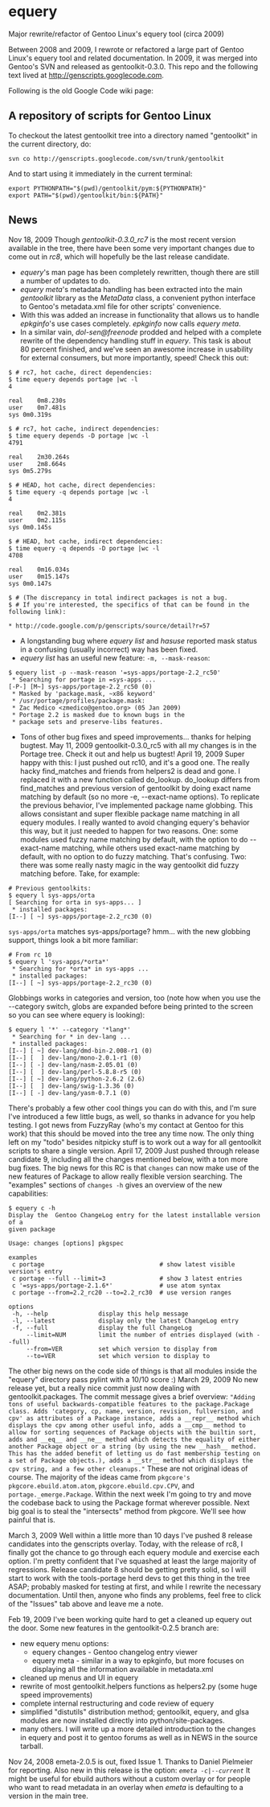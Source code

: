 # equery
Major rewrite/refactor of Gentoo Linux's equery tool (circa 2009)

Between 2008 and 2009, I rewrote or refactored a large part of Gentoo Linux's equery tool and related documentation. In 2009, it was merged into Gentoo's SVN and released as gentoolkit-0.3.0. This repo and the following text lived at http://genscripts.googlecode.com.

Following is the old Google Code wiki page:

A repository of scripts for Gentoo Linux
----------------------------------------

To checkout the latest gentoolkit tree into a directory named "gentoolkit" in the current directory, do:
```
svn co http://genscripts.googlecode.com/svn/trunk/gentoolkit
```
And to start using it immediately in the current terminal:
```
export PYTHONPATH="$(pwd)/gentoolkit/pym:${PYTHONPATH}"
export PATH="$(pwd)/gentoolkit/bin:${PATH}"
```

News
----
 Nov 18, 2009
  Though *gentoolkit-0.3.0_rc7* is the most recent version available in the tree, there have been some very important changes due to come out in *rc8*, which will hopefully be the last release candidate.
  * *equery*'s man page has been completely rewritten, though there are still a number of updates to do.
  * *equery meta*'s metadata handling has been extracted into the main *gentoolkit* library as the *MetaData* class, a convenient python interface to Gentoo's metadata.xml file for other scripts' convenience.
  * With this was added an increase in functionality that allows us to handle *epkginfo*'s use cases completely. *epkginfo* now calls *equery meta*.
  * In a similar vain, _dol-sen@freenode_ prodded and helped with a complete rewrite of the dependency handling stuff in *equery*. This task is about 80 percent finished, and we've seen an awesome increase in usability for external consumers, but more importantly, speed! Check this out:
```
$ # rc7, hot cache, direct dependencies:
$ time equery depends portage |wc -l
4

real	0m8.230s
user	0m7.481s
sys	0m0.319s

$ # rc7, hot cache, indirect dependencies:
$ time equery depends -D portage |wc -l
4791

real	2m30.264s
user	2m8.664s
sys	0m5.279s

$ # HEAD, hot cache, direct dependencies:
$ time equery -q depends portage |wc -l
4

real	0m2.381s
user	0m2.115s
sys	0m0.145s

$ # HEAD, hot cache, indirect dependencies:
$ time equery -q depends -D portage |wc -l
4708

real	0m16.034s
user	0m15.147s
sys	0m0.147s

$ # (The discrepancy in total indirect packages is not a bug.
$ # If you're interested, the specifics of that can be found in the following link):
```
    * http://code.google.com/p/genscripts/source/detail?r=57
  * A longstanding bug where *equery list* and *hasuse* reported mask status in a confusing (usually incorrect) way has been fixed.
  * *equery list* has an useful new feature: `-m, --mask-reason`:
```
$ equery list -p --mask-reason '=sys-apps/portage-2.2_rc50'
 * Searching for portage in =sys-apps ...
[-P-] [M~] sys-apps/portage-2.2_rc50 (0)
 * Masked by 'package.mask, ~x86 keyword'
 * /usr/portage/profiles/package.mask:
 * Zac Medico <zmedico@gentoo.org> (05 Jan 2009)
 * Portage 2.2 is masked due to known bugs in the
 * package sets and preserve-libs features.
```
  * Tons of other bug fixes and speed improvements... thanks for helping bugtest.
 May 11, 2009
   gentoolkit-0.3.0_rc5 with all my changes is in the Portage tree. Check it out and help us bugtest!
 April 19, 2009
   Super happy with this: I just pushed out rc10, and it's a good one. The really hacky find_matches and friends from helpers2 is dead and gone. I replaced it with a new function called do_lookup. do_lookup differs from find_matches and previous version of gentoolkit by doing exact name matching by default (so no more -e, --exact-name options). To replicate the previous behavior, I've implemented package name globbing. This allows consistant and super flexible package name matching in all equery modules.
   I really wanted to avoid changing equery's behavior this way, but it just needed to happen for two reasons. One: some modules used fuzzy name matching by default, with the option to do --exact-name matching, while others used exact-name matching by default, with no option to do fuzzy matching. That's confusing. Two: there was some really nasty magic in the way gentoolkit did fuzzy matching before. Take, for example:
```
# Previous gentoolkits:
$ equery l sys-apps/orta
[ Searching for orta in sys-apps... ]
 * installed packages:
[I--] [ ~] sys-apps/portage-2.2_rc30 (0)
```
   `sys-apps/orta` matches sys-apps/portage? hmm... with the new globbing support, things look a bit more familiar:
```
# From rc 10
$ equery l 'sys-apps/*orta*'
 * Searching for *orta* in sys-apps ...
 * installed packages:
[I--] [ ~] sys-apps/portage-2.2_rc30 (0)
```
   Globbings works in categories and version, too (note how when you use the --category switch, globs are expanded before being printed to the screen so you can see where equery is looking):
```
$ equery l '*' --category '*lang*'
 * Searching for * in dev-lang ...
 * installed packages:
[I--] [ ~] dev-lang/dmd-bin-2.008-r1 (0)
[I--] [  ] dev-lang/mono-2.0.1-r1 (0)
[I--] [ -] dev-lang/nasm-2.05.01 (0)
[I--] [  ] dev-lang/perl-5.8.8-r5 (0)
[I--] [ ~] dev-lang/python-2.6.2 (2.6)
[I--] [  ] dev-lang/swig-1.3.36 (0)
[I--] [ -] dev-lang/yasm-0.7.1 (0)
```
   There's probably a few other cool things you can do with this, and I'm sure I've introduced a few little bugs, as well, so thanks in advance for you help testing.
   I got news from FuzzyRay (who's my contact at Gentoo for this work) that this should be moved into the tree any time now. The only thing left on my "todo" besides nitpicky stuff is to work out a way for all gentoolkit scripts to share a single version.
 April 17, 2009
   Just pushed through release candidate 9, including all the changes  mentioned below, with a ton more bug fixes. The big news for this RC is that `changes` can now make use of the new features of Package to allow really flexible version searching. The "examples" sections of `changes -h` gives an overview of the new capabilities:
```
$ equery c -h
Display the  Gentoo ChangeLog entry for the latest installable version of a
given package

Usage: changes [options] pkgspec

examples
 c portage                                # show latest visible version's entry
 c portage --full --limit=3               # show 3 latest entries
 c '=sys-apps/portage-2.1.6*'             # use atom syntax
 c portage --from=2.2_rc20 --to=2.2_rc30  # use version ranges

options
 -h, --help              display this help message
 -l, --latest            display only the latest ChangeLog entry
 -f, --full              display the full ChangeLog
     --limit=NUM         limit the number of entries displayed (with --full)
     --from=VER          set which version to display from
     --to=VER            set which version to display to
```
   The other big news on the code side of things is that all modules inside the "equery" directory pass pylint with a 10/10 score :)
 March 29, 2009
   No new release yet, but a really nice commit just now dealing with gentoolkit.packages. The commit message gives a brief overview: ```"Adding tons of useful backwards-compatible features to the package.Package class. Adds 'category, cp, name, version, revision, fullversion, and cpv' as attributes of a Package instance, adds a __repr__ method which displays the cpv among other useful info, adds a __cmp__ method to allow for sorting sequences of Package objects with the builtin sort, adds and __eq__ and __ne__ method which detects the equality of either another Package object or a string (by using the new __hash__ method. This has the added benefit of letting us do fast membership testing on a set of Package objects.), adds a __str__ method which displays the cpv string, and a few other cleanups."``` These are not original ideas of course. The majority of the ideas came from `pkgcore's pkgcore.ebuild.atom.atom`, `pkgcore.ebuild.cpv.CPV`, and `portage._emerge.Package`. Within the next week I'm going to try and move the codebase back to using the Package format wherever possible. Next big goal is to steal the "intersects" method from pkgcore. We'll see how painful that is.

 March 3, 2009
  Well within a little more than 10 days I've pushed 8 release candidates into the genscripts overlay. Today, with the release of rc8, I finally got the chance to go through each equery module and exercise each option. I'm pretty confident that I've squashed at least the large majority of regressions. Release candidate 8 should be getting pretty solid, so I will start to work with the tools-portage herd devs to get this thing in the tree ASAP; probably masked for testing at first, and while I rewrite the necessary documentation. Until then, anyone who finds any problems, feel free to click of the "Issues" tab above and leave me a note.

 Feb 19, 2009
  I've been working quite hard to get a cleaned up equery out the door. Some new features in the gentoolkit-0.2.5 branch are:
  * new equery menu options:
    * equery changes - Gentoo changelog entry viewer
    * equery meta - similar in a way to epkginfo, but more focuses on displaying all the information available in metadata.xml
  * cleaned up menus and UI in equery
  * rewrite of most gentoolkit.helpers functions as helpers2.py (some huge speed improvements)
  * complete internal restructuring and code review of equery
  * simplified "distutils" distribution method; gentoolkit, equery, and glsa modules are now installed directly into python/site-packages.
  * many others. I will write up a more detailed introduction to the changes in equery and post it to gentoo forums as well as in NEWS in the source tarball.

 Nov 24, 2008
  emeta-2.0.5 is out, fixed Issue 1. Thanks to Daniel Pielmeier for reporting. Also new in this release is the option: _`emeta -c|--current`_ It might be useful for ebuild authors without a custom overlay or for people who want to read metadata in an overlay when *emeta* is defaulting to a version in the main tree.